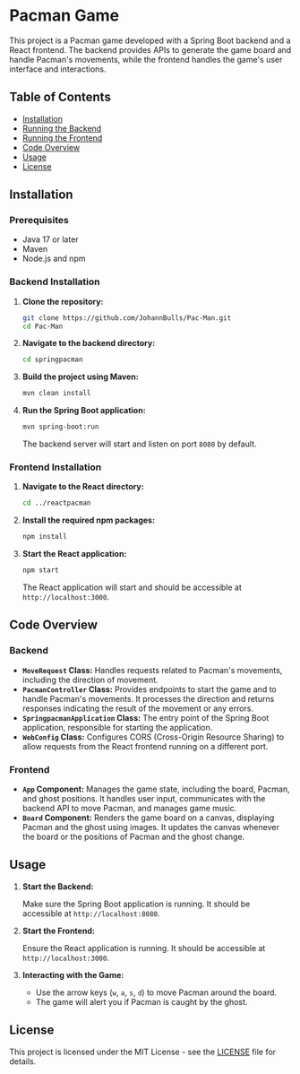 # Pacman Game

This project is a Pacman game developed with a Spring Boot backend and a React frontend. The backend provides APIs to generate the game board and handle Pacman's movements, while the frontend handles the game's user interface and interactions.

## Table of Contents

- [Installation](#installation)
- [Running the Backend](#running-the-backend)
- [Running the Frontend](#running-the-frontend)
- [Code Overview](#code-overview)
- [Usage](#usage)
- [License](#license)

## Installation

### Prerequisites

- Java 17 or later
- Maven
- Node.js and npm

### Backend Installation

1. **Clone the repository:**

    ```bash
    git clone https://github.com/JohannBulls/Pac-Man.git
    cd Pac-Man
    ```

2. **Navigate to the backend directory:**

    ```bash
    cd springpacman
    ```

3. **Build the project using Maven:**

    ```bash
    mvn clean install
    ```

4. **Run the Spring Boot application:**

    ```bash
    mvn spring-boot:run
    ```

    The backend server will start and listen on port `8080` by default.

### Frontend Installation

1. **Navigate to the React directory:**

    ```bash
    cd ../reactpacman
    ```

2. **Install the required npm packages:**

    ```bash
    npm install
    ```

3. **Start the React application:**

    ```bash
    npm start
    ```

    The React application will start and should be accessible at `http://localhost:3000`.

## Code Overview

### Backend

- **`MoveRequest` Class:** Handles requests related to Pacman's movements, including the direction of movement.
- **`PacmanController` Class:** Provides endpoints to start the game and to handle Pacman's movements. It processes the direction and returns responses indicating the result of the movement or any errors.
- **`SpringpacmanApplication` Class:** The entry point of the Spring Boot application, responsible for starting the application.
- **`WebConfig` Class:** Configures CORS (Cross-Origin Resource Sharing) to allow requests from the React frontend running on a different port.

### Frontend

- **`App` Component:** Manages the game state, including the board, Pacman, and ghost positions. It handles user input, communicates with the backend API to move Pacman, and manages game music.
- **`Board` Component:** Renders the game board on a canvas, displaying Pacman and the ghost using images. It updates the canvas whenever the board or the positions of Pacman and the ghost change.

## Usage

1. **Start the Backend:**

    Make sure the Spring Boot application is running. It should be accessible at `http://localhost:8080`.

2. **Start the Frontend:**

    Ensure the React application is running. It should be accessible at `http://localhost:3000`.

3. **Interacting with the Game:**

    - Use the arrow keys (`w`, `a`, `s`, `d`) to move Pacman around the board.
    - The game will alert you if Pacman is caught by the ghost.

## License

This project is licensed under the MIT License - see the [LICENSE](LICENSE) file for details.
